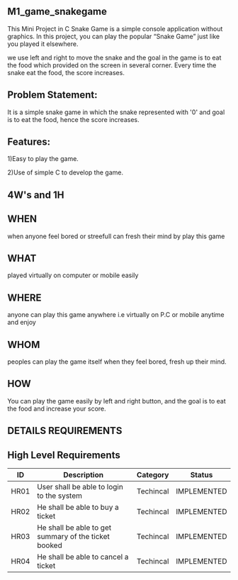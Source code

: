 ## M1_game_snakegame

This Mini Project in C Snake Game is a simple console application without graphics. In this project, you can play the popular “Snake Game” just like you played it elsewhere.

we use left and right to move the snake and the goal in the game is to eat the food which provided on the screen in several corner. Every time the snake eat the food, the score increases.

## Problem Statement:

It is a simple snake game in which the snake represented with '0' and goal is to eat the food, hence the score increases.

## Features:

1)Easy to play the game.

2)Use of simple C to develop the game.

## 4W's and 1H

## WHEN
when anyone feel bored or streefull can fresh their mind by play this game


## WHAT
played virtually on computer or mobile easily 

## WHERE
anyone can play this game anywhere i.e virtually on P.C or mobile anytime and enjoy

## WHOM
peoples can play the game itself when they feel bored, fresh up their mind.

## HOW
You can play the game easily by left and right button, and the goal is to eat the food and increase your score.

## DETAILS REQUIREMENTS
## High Level Requirements 
| ID | Description | Category | Status | 
| ----- | ----- | ------- | ---------|
| HR01 | User shall be able to login to the system| Techincal | IMPLEMENTED | 
| HR02 | He shall be able to buy a ticket | Techincal | IMPLEMENTED |
| HR03 | He shall be able to get summary of the ticket booked | Techincal | IMPLEMENTED |
| HR04 | He shall be able to cancel a ticket| Techincal | IMPLEMENTED |
